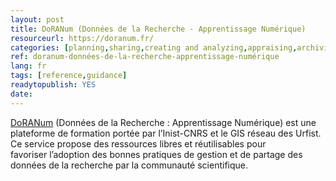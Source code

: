 ```yaml
---
layout: post 
title: DoRANum (Données de la Recherche - Apprentissage Numérique)
resourceurl: https://doranum.fr/
categories: [planning,sharing,creating and analyzing,appraising,archiving and preserving,reusing]
ref: doranum-données-de-la-recherche-apprentissage-numérique
lang: fr
tags: [reference,guidance]
readytopublish: YES
date: 
---
```

[DoRANum](https://doranum.fr/) (Données de la Recherche : Apprentissage Numérique) est une 
plateforme de formation portée par l’Inist-CNRS et le GIS réseau des 
Urfist. Ce service propose des ressources libres et réutilisables pour 
favoriser l’adoption des bonnes pratiques de gestion et de partage des 
données de la recherche par la communauté scientifique.